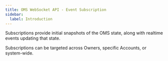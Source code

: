 ```yaml
---
title: OMS WebSocket API - Event Subscription
sidebar:
  label: Introduction
---
```


Subscriptions provide initial snapshots of the OMS state, along with realtime events updating that state.

Subscriptions can be targeted across Owners, specific Accounts, or system-wide.
